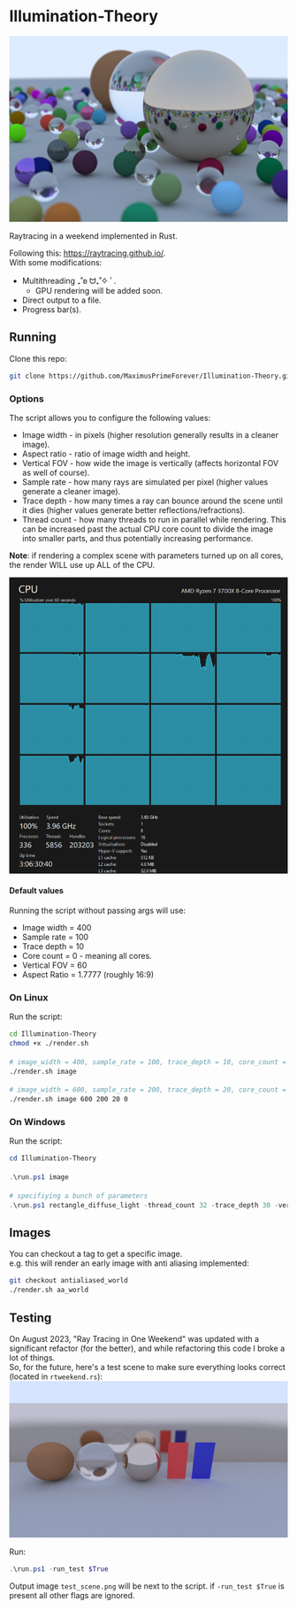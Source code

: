 # Illumination-Theory
![Alt text](resources/repo/final_highres_bokeh.png)

Raytracing in a weekend implemented in Rust.

Following this: https://raytracing.github.io/.  
With some modifications:
- Multithreading  ₊˚ʚ ᗢ₊˚✧ ﾟ.
    - GPU rendering will be added soon.
- Direct output to a file.
- Progress bar(s).
## Running
Clone this repo:
```bash
git clone https://github.com/MaximusPrimeForever/Illumination-Theory.git
```

### Options
The script allows you to configure the following values:
- Image width - in pixels (higher resolution generally results in a cleaner image).
- Aspect ratio - ratio of image width and height.
- Vertical FOV - how wide the image is vertically (affects horizontal FOV as well of course).
- Sample rate - how many rays are simulated per pixel (higher values generate a cleaner image).
- Trace depth - how many times a ray can bounce around the scene until it dies  (higher values generate better reflections/refractions).
- Thread count - how many threads to run in parallel while rendering. This can be increased past the actual CPU core count to divide the image into smaller parts, and thus potentially increasing performance.

**Note**: if rendering a complex scene with parameters turned up on all cores, the render WILL use up ALL of the CPU.

![Alt text](resources/repo/image.png)

#### Default values
Running the script without passing args will use:
- Image width = 400
- Sample rate = 100
- Trace depth = 10
- Core count = 0 - meaning all cores.
- Vertical FOV = 60
- Aspect Ratio = 1.7777 (roughly 16:9)

### On Linux
Run the script:
```bash
cd Illumination-Theory
chmod +x ./render.sh

# image_width = 400, sample_rate = 100, trace_depth = 10, core_count = 0
./render.sh image

# image_width = 600, sample_rate = 200, trace_depth = 20, core_count = 0
./render.sh image 600 200 20 0
```

### On Windows
Run the script:
```powershell
cd Illumination-Theory

.\run.ps1 image

# specifiying a bunch of parameters
.\run.ps1 rectangle_diffuse_light -thread_count 32 -trace_depth 30 -vertical_fov 25 -aspect_ratio 1.7777 -image_width 600 -samples_per_pixel 100
```

## Images
You can checkout a tag to get a specific image.  
e.g. this will render an early image with anti aliasing implemented:
```bash
git checkout antialiased_world
./render.sh aa_world
```

## Testing
On August 2023, "Ray Tracing in One Weekend" was updated with a significant refactor (for the better), and while refactoring this code I broke a lot of things.  
So, for the future, here's a test scene to make sure everything looks correct (located in `rtweekend.rs`):
![Alt text](resources/repo/test_scene.png)

Run:
```powershell
.\run.ps1 -run_test $True
```
Output image `test_scene.png` will be next to the script. if `-run_test $True` is present all other flags are ignored.
